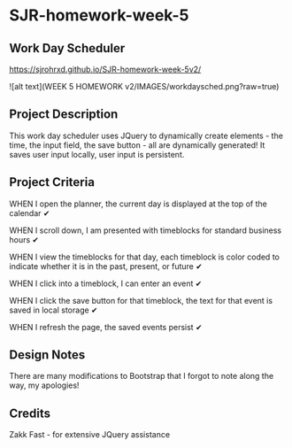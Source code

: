 # SJR-homework-week-5

## Work Day Scheduler

https://sjrohrxd.github.io/SJR-homework-week-5v2/

![alt text](WEEK 5 HOMEWORK v2/IMAGES/workdaysched.png?raw=true)

## Project Description

This work day scheduler uses JQuery to dynamically create elements - the time, the input field, the save button - all are dynamically generated! It saves user input locally, user input is persistent.

## Project Criteria

WHEN I open the planner, the current day is displayed at the top of the calendar ✔

WHEN I scroll down, I am presented with timeblocks for standard business hours ✔

WHEN I view the timeblocks for that day, each timeblock is color coded to indicate whether it is in the past, present, or future ✔

WHEN I click into a timeblock, I can enter an event ✔

WHEN I click the save button for that timeblock, the text for that event is saved in local storage ✔

WHEN I refresh the page, the saved events persist ✔

## Design Notes

There are many modifications to Bootstrap that I forgot to note along the way, my apologies!

## Credits

Zakk Fast - for extensive JQuery assistance
